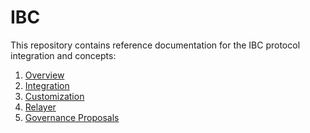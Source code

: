 <!--
layout: homepage
title: IBC Go Documentation
description: nterblockchain communication protocol (IBC) implementation in Golang built as a Cosmos SDK module.
sections:
  - title: Overview
    desc: High-level overview of IBC.
    url: /ibc/overview.md
    icon: core
  - title: Integration
    desc: Learn how to integrate IBC to your application and send data packets to other chains.  
    icon: modules
    url: /ibc/integration.md
  - title: Customization
    desc: Learn how to configure your application to use IBC and send data packets to other chains.
    icon: customization
    url: /ibc/custom.md
  - title: Relayer
    desc: General Relayer information for interacting with ibc-go
    icon: specification
    url: /ibc/relayer.md
  - title: Upgrading
    desc: Learn how IBC upgrades work.
    icon: interfaces
    url: /ibc/upgrades
  - title: Governance Proposals
    desc: Learn about the supported governance proposals within the IBC module. 
    icon: introduction
    url: /ibc/proposals.md
stack:
  - title: Cosmos SDK
    desc: Cosmos SDK is the world’s most popular framework for building application-specific blockchains..
    color: "#BA3FD9"
    label: sdk
    url: http://docs.cosmos.network
  - title: Tendermint Core
    desc: The leading BFT engine for building blockchains, powering Cosmos SDK.
    color: "#00BB00"
    label: core
    url: http://docs.tendermint.com
footer:
  newsletter: false
aside: false
-->

# IBC

This repository contains reference documentation for the IBC protocol integration and concepts:

1. [Overview](./overview.md)
2. [Integration](./integration.md)
3. [Customization](./custom.md)
4. [Relayer](./relayer.md)
5. [Governance Proposals](./proposals.md)

